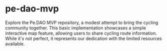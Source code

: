 # pe-dao-mvp
Explore the Pe.DAO MVP repository, a modest attempt to bring the cycling community together. This basic implementation showcases a simple interactive map feature, allowing users to share cycling route information. While it's not perfect, it represents our dedication with the limited resources available.
